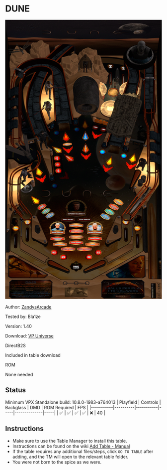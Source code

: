 # DUNE

![Table Preview](../../images/vpx-dune.png)

Author: [ZandysArcade](https://vpuniverse.com/profile/57949-zandysarcade/) 

Tested by: Bla1ze 

Version: 1.40

Download: [VP Universe](https://vpuniverse.com/files/file/19580-dune/)

DirectB2S

Included in table download

ROM

None needed

## Status 

Minimum VPX Standalone build: 10.8.0-1983-a764013
| Playfield | Controls | Backglass | DMD | ROM Required | FPS | 
|-----------|----------|-----------|-----|--------------|-----|
| :white_check_mark: | :white_check_mark: | :white_check_mark: | :white_check_mark: | :x: | 40 |

## Instructions

- Make sure to use the Table Manager to install this table.
- Instructions can be found on the wiki [Add Table - Manual](https://github.com/LegendsUnchained/vpx-standalone-alp4k/wiki/%5B04%5D-%F0%9F%A7%A1-TM-%E2%80%90-Other-Features#add-table---manual)
- If the table requires any additional files/steps, click `GO TO TABLE` after adding, and the TM will open to the relevant table folder.
- You were not born to the spice as we were.

